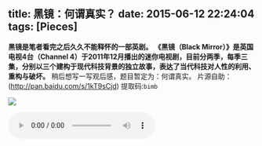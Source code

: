 title: 黑镜：何谓真实？
date: 2015-06-12 22:24:04
tags: [Pieces]
---

**黑镜是笔者看完之后久久不能释怀的一部英剧。**
**《黑镜（Black Mirror）》是英国电视4台（Channel 4）于2011年12月播出的迷你电视剧，目前分两季，每季三集，分别以三个建构于现代科技背景的独立故事，表达了当代科技对人性的利用、重构与破坏。**
稍后想写一写观后感，题目暂定为：何谓真实。
片源自助：(http://pan.baidu.com/s/1kT9sCjd) 提取码:`bimb`

![](/img/黑镜：何谓真实？/1.jpg)

<div>
<audio src="/img/黑镜：何谓真实？/a.mp3" controls="controls" autoplay /></div>
